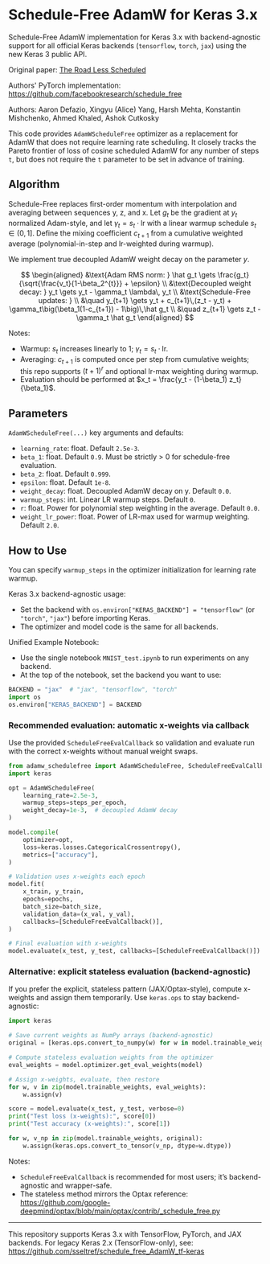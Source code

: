 # Schedule-Free AdamW for Keras 3.x

Schedule-Free AdamW implementation for Keras 3.x with backend-agnostic support for all official Keras backends (`tensorflow`, `torch`, `jax`) using the new Keras 3 public API.

Original paper: [The Road Less Scheduled](https://arxiv.org/abs/2405.15682)

Authors' PyTorch implementation: https://github.com/facebookresearch/schedule_free

Authors: Aaron Defazio, Xingyu (Alice) Yang, Harsh Mehta, Konstantin Mishchenko, Ahmed Khaled, Ashok Cutkosky

This code provides `AdamWScheduleFree` optimizer as a replacement for AdamW that does not require learning rate scheduling. It closely tracks the Pareto frontier of loss of cosine scheduled AdamW for any number of steps `t`, but does not require the `t` parameter to be set in advance of training.

## Algorithm

Schedule-Free replaces first-order momentum with interpolation and averaging between sequences y, z, and x. Let $g_t$ be the gradient at $y_t$ normalized Adam-style, and let $\gamma_t = s_t \cdot \text{lr}$ with a linear warmup schedule $s_t \in (0, 1]$. Define the mixing coefficient $c_{t+1}$ from a cumulative weighted average (polynomial-in-step and lr-weighted during warmup).

We implement true decoupled AdamW weight decay on the parameter $y$.

$$
\begin{aligned}
&\text{Adam RMS norm: } \hat g_t \gets \frac{g_t}{\sqrt{\frac{v_t}{1-\beta_2^{t}}} + \epsilon} \\
&\text{Decoupled weight decay: } y_t \gets y_t - \gamma_t \lambda\, y_t \\
&\text{Schedule-Free updates: } \\
&\quad y_{t+1} \gets y_t + c_{t+1}\,(z_t - y_t) + \gamma_t\big(\beta_1(1-c_{t+1}) - 1\big)\,\hat g_t \\
&\quad z_{t+1} \gets z_t - \gamma_t \hat g_t
\end{aligned}
$$

Notes:
- Warmup: $s_t$ increases linearly to 1; $\gamma_t = s_t \cdot \text{lr}$.
- Averaging: $c_{t+1}$ is computed once per step from cumulative weights; this repo supports $(t+1)^r$ and optional lr-max weighting during warmup.
- Evaluation should be performed at $x_t = \frac{y_t - (1-\beta_1) z_t}{\beta_1}$.

## Parameters

`AdamWScheduleFree(...)` key arguments and defaults:
- `learning_rate`: float. Default `2.5e-3`.
- `beta_1`: float. Default `0.9`. Must be strictly > 0 for schedule-free evaluation.
- `beta_2`: float. Default `0.999`.
- `epsilon`: float. Default `1e-8`.
- `weight_decay`: float. Decoupled AdamW decay on y. Default `0.0`.
- `warmup_steps`: int. Linear LR warmup steps. Default `0`.
- `r`: float. Power for polynomial step weighting in the average. Default `0.0`.
- `weight_lr_power`: float. Power of LR-max used for warmup weighting. Default `2.0`.

## How to Use

You can specify `warmup_steps` in the optimizer initialization for learning rate warmup.

Keras 3.x backend-agnostic usage:
- Set the backend with `os.environ["KERAS_BACKEND"] = "tensorflow"` (or `"torch"`, `"jax"`) before importing Keras.
- The optimizer and model code is the same for all backends.

Unified Example Notebook:
- Use the single notebook `MNIST_test.ipynb` to run experiments on any backend.
- At the top of the notebook, set the backend you want to use:
```python
BACKEND = "jax"  # "jax", "tensorflow", "torch"
import os
os.environ["KERAS_BACKEND"] = BACKEND
```

### Recommended evaluation: automatic x-weights via callback

Use the provided `ScheduleFreeEvalCallback` so validation and evaluate run with the correct x-weights without manual weight swaps.

```python
from adamw_schedulefree import AdamWScheduleFree, ScheduleFreeEvalCallback
import keras

opt = AdamWScheduleFree(
    learning_rate=2.5e-3,
    warmup_steps=steps_per_epoch,
    weight_decay=1e-3,  # decoupled AdamW decay
)

model.compile(
    optimizer=opt,
    loss=keras.losses.CategoricalCrossentropy(),
    metrics=["accuracy"],
)

# Validation uses x-weights each epoch
model.fit(
    x_train, y_train,
    epochs=epochs,
    batch_size=batch_size,
    validation_data=(x_val, y_val),
    callbacks=[ScheduleFreeEvalCallback()],
)

# Final evaluation with x-weights
model.evaluate(x_test, y_test, callbacks=[ScheduleFreeEvalCallback()])
```

### Alternative: explicit stateless evaluation (backend-agnostic)

If you prefer the explicit, stateless pattern (JAX/Optax-style), compute x-weights and assign them temporarily. Use `keras.ops` to stay backend-agnostic:

```python
import keras

# Save current weights as NumPy arrays (backend-agnostic)
original = [keras.ops.convert_to_numpy(w) for w in model.trainable_weights]

# Compute stateless evaluation weights from the optimizer
eval_weights = model.optimizer.get_eval_weights(model)

# Assign x-weights, evaluate, then restore
for w, v in zip(model.trainable_weights, eval_weights):
    w.assign(v)

score = model.evaluate(x_test, y_test, verbose=0)
print("Test loss (x-weights):", score[0])
print("Test accuracy (x-weights):", score[1])

for w, v_np in zip(model.trainable_weights, original):
    w.assign(keras.ops.convert_to_tensor(v_np, dtype=w.dtype))
```

Notes:
- `ScheduleFreeEvalCallback` is recommended for most users; it’s backend-agnostic and wrapper-safe.
- The stateless method mirrors the Optax reference:
  https://github.com/google-deepmind/optax/blob/main/optax/contrib/_schedule_free.py

---

This repository supports Keras 3.x with TensorFlow, PyTorch, and JAX backends.
For legacy Keras 2.x (TensorFlow-only), see:
https://github.com/sseltref/schedule_free_AdamW_tf-keras
